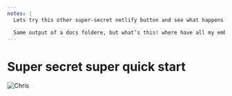 ```yaml
---
notes: |
  Lets try this other super-secret netlify button and see what happens!

  Same output of a docs foldere, but what’s this! where have all my ember files gone!
---
```


# Super secret super quick start

![Chris](/images/super-secret.png)
